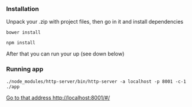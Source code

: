 ### Installation

Unpack your .zip with project files, then go in it and install dependencies

`bower install`

`npm install`

After that you can run your up (see down below)

### Running app

``./node_modules/http-server/bin/http-server -a localhost -p 8001 -c-1 ./app``

 [Go to that address http://localhost:8001/#/](http://localhost:8001/#/)